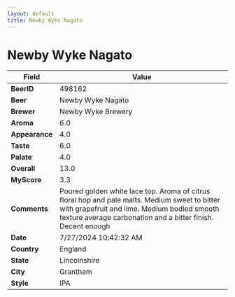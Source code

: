 ```yaml
---
layout: default
title: Newby Wyke Nagato
---
```


# Newby Wyke Nagato

| Field         | Value     |
|---------------|-----------|
| **BeerID** | 498162 |
| **Beer** | Newby Wyke Nagato |
| **Brewer** | Newby Wyke Brewery |
| **Aroma** | 6.0 |
| **Appearance** | 4.0 |
| **Taste** | 6.0 |
| **Palate** | 4.0 |
| **Overall** | 13.0 |
| **MyScore** | 3.3 |
| **Comments** | Poured golden white lace top.  Aroma of citrus floral hop and pale malts. Medium sweet to bitter with grapefruit and lime. Medium bodied smooth texture average carbonation and a bitter finish.  Decent enough |
| **Date** | 7/27/2024 10:42:32 AM |
| **Country** | England |
| **State** | Lincolnshire |
| **City** | Grantham |
| **Style** | IPA |
